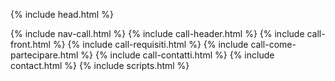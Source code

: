 <!DOCTYPE html>
<html lang="it">

{% include head.html %}

<body id="page-top" class="pagina call">
  {% include nav-call.html %}
  {% include call-header.html %}
  {% include call-front.html %}
  {% include call-requisiti.html %}
  {% include call-come-partecipare.html %}
  {% include call-contatti.html %}
  {% include contact.html %}
  {% include scripts.html %}
</body>

</html>
